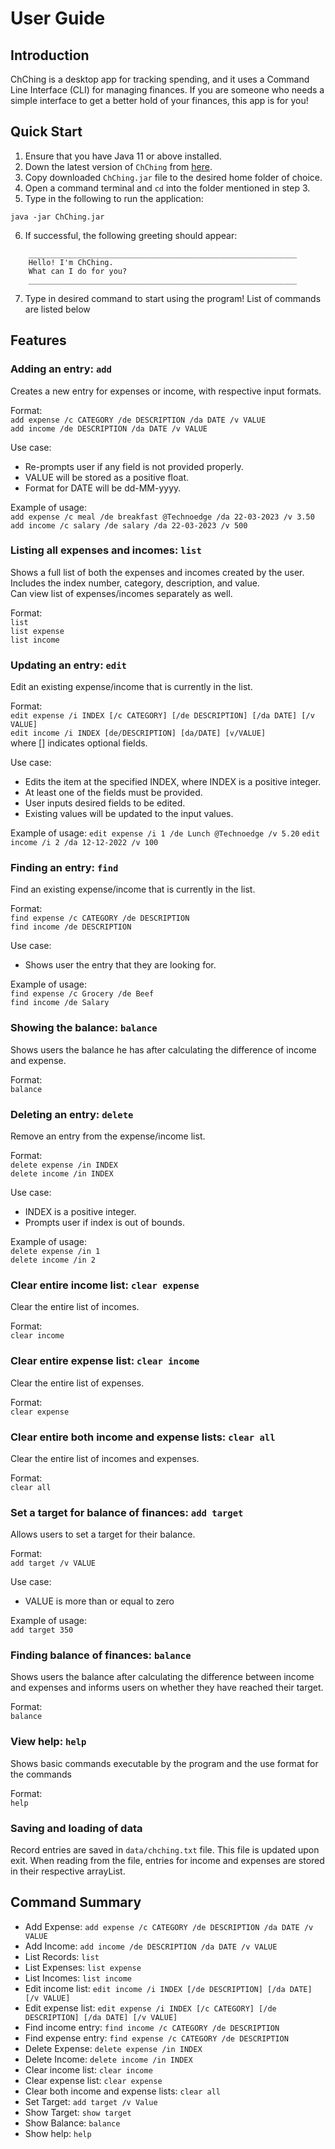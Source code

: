 # User Guide

## Introduction

ChChing is a desktop app for tracking spending, and it uses a Command Line Interface (CLI) for managing finances. If you are someone who needs a simple interface to get a better hold of your finances, this app is for you!

## Quick Start

1. Ensure that you have Java 11 or above installed.
2. Down the latest version of `ChChing` from [here](https://github.com/AY2223S2-CS2113-T12-1/tp/releases).
3. Copy downloaded `ChChing.jar` file to the desired home folder of choice.
4. Open a command terminal and `cd` into the folder mentioned in step 3.
5. Type in the following to run the application:
```
java -jar ChChing.jar
```
6. If successful, the following greeting should appear:
```
    ____________________________________________________________
    Hello! I'm ChChing.
    What can I do for you?
    ____________________________________________________________
```
7. Type in desired command to start using the program! List of commands are listed below

## Features

### Adding an entry: `add`
Creates a new entry for expenses or income, with respective input formats.

Format:
<br>`add expense /c CATEGORY /de DESCRIPTION /da DATE /v VALUE`
<br>`add income /de DESCRIPTION /da DATE /v VALUE`

Use case:
* Re-prompts user if any field is not provided properly.
* VALUE will be stored as a positive float.
* Format for DATE will be dd-MM-yyyy.

Example of usage:
<br>`add expense /c meal /de breakfast @Technoedge /da 22-03-2023 /v 3.50`
<br>`add income /c salary /de salary /da 22-03-2023 /v 500`

### Listing all expenses and incomes: `list`
Shows a full list of both the expenses and incomes created by the user. Includes the index number, category, description, and value.
<br> Can view list of expenses/incomes separately as well.

Format:
<br> `list`
<br> `list expense`
<br> `list income`

### Updating an entry: `edit`
Edit an existing expense/income that is currently in the list.

Format:
<br> `edit expense /i INDEX [/c CATEGORY] [/de DESCRIPTION] [/da DATE] [/v VALUE]`
<br> `edit income /i INDEX [de/DESCRIPTION] [da/DATE] [v/VALUE]`
<br> where [] indicates optional fields.

Use case:
* Edits the item at the specified INDEX, where INDEX is a positive integer.
* At least one of the fields must be provided.
* User inputs desired fields to be edited.
* Existing values will be updated to the input values.

Example of usage:
`edit expense /i 1 /de Lunch @Technoedge /v 5.20`
`edit income /i 2 /da 12-12-2022 /v 100`

### Finding an entry: `find`
Find an existing expense/income that is currently in the list.

Format:
<br> `find expense /c CATEGORY /de DESCRIPTION`
<br> `find income /de DESCRIPTION`

Use case:
* Shows user the entry that they are looking for.

Example of usage:
<br> `find expense /c Grocery /de Beef`
<br> `find income /de Salary`

### Showing the balance: `balance`
Shows users the balance he has after calculating the difference of income and expense.

Format:
<br> `balance`

### Deleting an entry: `delete`
Remove an entry from the expense/income list.

Format:
<br> `delete expense /in INDEX`
<br> `delete income /in INDEX`

Use case:
* INDEX is a positive integer.
* Prompts user if index is out of bounds.

Example of usage:
<br>`delete expense /in 1`
<br>`delete income /in 2`

### Clear entire income list: `clear expense`
Clear the entire list of incomes.

Format:
<br> `clear income`

### Clear entire expense list: `clear income`
Clear the entire list of expenses.

Format:
<br> `clear expense`

### Clear entire both income and expense lists: `clear all`
Clear the entire list of incomes and expenses.

Format:
<br> `clear all`
### Set a target for balance of finances: `add target`
Allows users to set a target for their balance.

Format:
<br> `add target /v VALUE`

Use case:
* VALUE is more than or equal to zero

Example of usage:
<br> `add target 350`
### Finding balance of finances: `balance`
Shows users the balance after calculating the difference between income and expenses and informs users on whether they have reached their target.

Format:
<br> `balance`

### View help: `help`
Shows basic commands executable by the program and the use format for the commands

Format:
<br> `help`

### Saving and loading of data
Record entries are saved in `data/chching.txt` file. This file is updated upon exit. 
When reading from the file, entries for income and expenses are stored in their respective arrayList.

## Command Summary

* Add Expense: `add expense /c CATEGORY /de DESCRIPTION /da DATE /v VALUE`
* Add Income: `add income /de DESCRIPTION /da DATE /v VALUE`
* List Records: `list`
* List Expenses: `list expense`
* List Incomes: `list income`
* Edit income list: `edit income /i INDEX [/de DESCRIPTION] [/da DATE] [/v VALUE]`
* Edit expense list: `edit expense /i INDEX [/c CATEGORY] [/de DESCRIPTION] [/da DATE] [/v VALUE]`
* Find income entry: `find income /c CATEGORY /de DESCRIPTION`
* Find expense entry: `find expense /c CATEGORY /de DESCRIPTION`
* Delete Expense: `delete expense /in INDEX`
* Delete Income: `delete income /in INDEX`
* Clear income list: `clear income`
* Clear expense list: `clear expense`
* Clear both income and expense lists: `clear all`
* Set Target: `add target /v Value`
* Show Target: `show target`
* Show Balance: `balance`
* Show help: `help`
